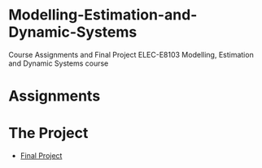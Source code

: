 # Modelling-Estimation-and-Dynamic-Systems
Course Assignments and Final Project ELEC-E8103 Modelling, Estimation and Dynamic Systems course

# Assignments


# The Project
* [Final Project](https://github.com/yizhanyang/Modelling-Estimation-and-Dynamic-Systems/blob/master/Yang_728492_Final/Yang_728492_Final.pdf)
